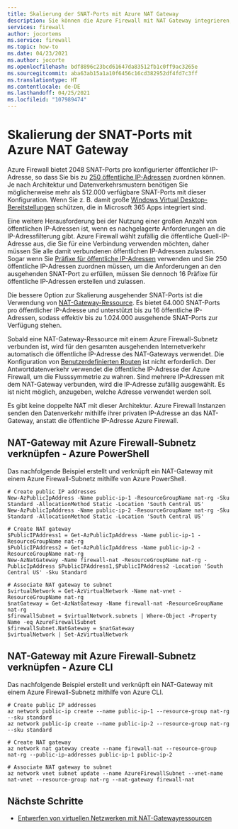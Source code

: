 ```yaml
---
title: Skalierung der SNAT-Ports mit Azure NAT Gateway
description: Sie können die Azure Firewall mit NAT Gateway integrieren, damit Sie die SNAT-Ports erhöhen können.
services: firewall
author: jocortems
ms.service: firewall
ms.topic: how-to
ms.date: 04/23/2021
ms.author: jocorte
ms.openlocfilehash: bdf8896c23bcd61647da83512fb1c0ff9ac3265e
ms.sourcegitcommit: aba63ab15a1a10f6456c16cd382952df4fd7c3ff
ms.translationtype: HT
ms.contentlocale: de-DE
ms.lasthandoff: 04/25/2021
ms.locfileid: "107989474"
---
```

# <a name="scale-snat-ports-with-azure-nat-gateway"></a>Skalierung der SNAT-Ports mit Azure NAT Gateway

Azure Firewall bietet 2048 SNAT-Ports pro konfigurierter öffentlicher IP-Adresse, so dass Sie bis zu [250 öffentliche IP-Adressen](./deploy-multi-public-ip-powershell.md) zuordnen können. Je nach Architektur und Datenverkehrsmustern benötigen Sie möglicherweise mehr als 512.000 verfügbare SNAT-Ports mit dieser Konfiguration. Wenn Sie z. B. damit große [Windows Virtual Desktop-Bereitstellungen](./protect-windows-virtual-desktop.md) schützen, die in Microsoft 365 Apps integriert sind.

Eine weitere Herausforderung bei der Nutzung einer großen Anzahl von öffentlichen IP-Adressen ist, wenn es nachgelagerte Anforderungen an die IP-Adressfilterung gibt. Azure Firewall wählt zufällig die öffentliche Quell-IP-Adresse aus, die Sie für eine Verbindung verwenden möchten, daher müssen Sie alle damit verbundenen öffentlichen IP-Adressen zulassen. Sogar wenn Sie [Präfixe für öffentliche IP-Adressen](../virtual-network/public-ip-address-prefix.md) verwenden und Sie 250 öffentliche IP-Adressen zuordnen müssen, um die Anforderungen an den ausgehenden SNAT-Port zu erfüllen, müssen Sie dennoch 16 Präfixe für öffentliche IP-Adressen erstellen und zulassen.

Die bessere Option zur Skalierung ausgehender SNAT-Ports ist die Verwendung von [NAT-Gateway-Ressource](../virtual-network/nat-overview.md). Es bietet 64.000 SNAT-Ports pro öffentlicher IP-Adresse und unterstützt bis zu 16 öffentliche IP-Adressen, sodass effektiv bis zu 1.024.000 ausgehende SNAT-Ports zur Verfügung stehen.

Sobald eine NAT-Gateway-Ressource mit einem Azure Firewall-Subnetz verbunden ist, wird für den gesamten ausgehenden Internetverkehr automatisch die öffentliche IP-Adresse des NAT-Gateways verwendet. Die Konfiguration von [Benutzerdefinierten Routen](../virtual-network/tutorial-create-route-table-portal.md) ist nicht erforderlich. Der Antwortdatenverkehr verwendet die öffentliche IP-Adresse der Azure Firewall, um die Flusssymmetrie zu wahren. Sind mehrere IP-Adressen mit dem NAT-Gateway verbunden, wird die IP-Adresse zufällig ausgewählt. Es ist nicht möglich, anzugeben, welche Adresse verwendet werden soll.

Es gibt keine doppelte NAT mit dieser Architektur. Azure Firewall Instanzen senden den Datenverkehr mithilfe ihrer privaten IP-Adresse an das NAT-Gateway, anstatt die öffentliche IP-Adresse Azure Firewall.

## <a name="associate-nat-gateway-with-azure-firewall-subnet---azure-powershell"></a>NAT-Gateway mit Azure Firewall-Subnetz verknüpfen - Azure PowerShell

Das nachfolgende Beispiel erstellt und verknüpft ein NAT-Gateway mit einem Azure Firewall-Subnetz mithilfe von Azure PowerShell.

```azurepowershell-interactive
# Create public IP addresses
New-AzPublicIpAddress -Name public-ip-1 -ResourceGroupName nat-rg -Sku Standard -AllocationMethod Static -Location 'South Central US'
New-AzPublicIpAddress -Name public-ip-2 -ResourceGroupName nat-rg -Sku Standard -AllocationMethod Static -Location 'South Central US'

# Create NAT gateway
$PublicIPAddress1 = Get-AzPublicIpAddress -Name public-ip-1 -ResourceGroupName nat-rg
$PublicIPAddress2 = Get-AzPublicIpAddress -Name public-ip-2 -ResourceGroupName nat-rg
New-AzNatGateway -Name firewall-nat -ResourceGroupName nat-rg -PublicIpAddress $PublicIPAddress1,$PublicIPAddress2 -Location 'South Central US' -Sku Standard

# Associate NAT gateway to subnet
$virtualNetwork = Get-AzVirtualNetwork -Name nat-vnet -ResourceGroupName nat-rg
$natGateway = Get-AzNatGateway -Name firewall-nat -ResourceGroupName nat-rg
$firewallSubnet = $virtualNetwork.subnets | Where-Object -Property Name -eq AzureFirewallSubnet
$firewallSubnet.NatGateway = $natGateway
$virtualNetwork | Set-AzVirtualNetwork
```

## <a name="associate-nat-gateway-with-azure-firewall-subnet---azure-cli"></a>NAT-Gateway mit Azure Firewall-Subnetz verknüpfen - Azure CLI

Das nachfolgende Beispiel erstellt und verknüpft ein NAT-Gateway mit einem Azure Firewall-Subnetz mithilfe von Azure CLI.

```azurecli-interactive
# Create public IP addresses
az network public-ip create --name public-ip-1 --resource-group nat-rg --sku standard
az network public-ip create --name public-ip-2 --resource-group nat-rg --sku standard

# Create NAT gateway
az network nat gateway create --name firewall-nat --resource-group nat-rg --public-ip-addresses public-ip-1 public-ip-2

# Associate NAT gateway to subnet
az network vnet subnet update --name AzureFirewallSubnet --vnet-name nat-vnet --resource-group nat-rg --nat-gateway firewall-nat
```

## <a name="next-steps"></a>Nächste Schritte

- [Entwerfen von virtuellen Netzwerken mit NAT-Gatewayressourcen](../virtual-network/nat-gateway-resource.md)
